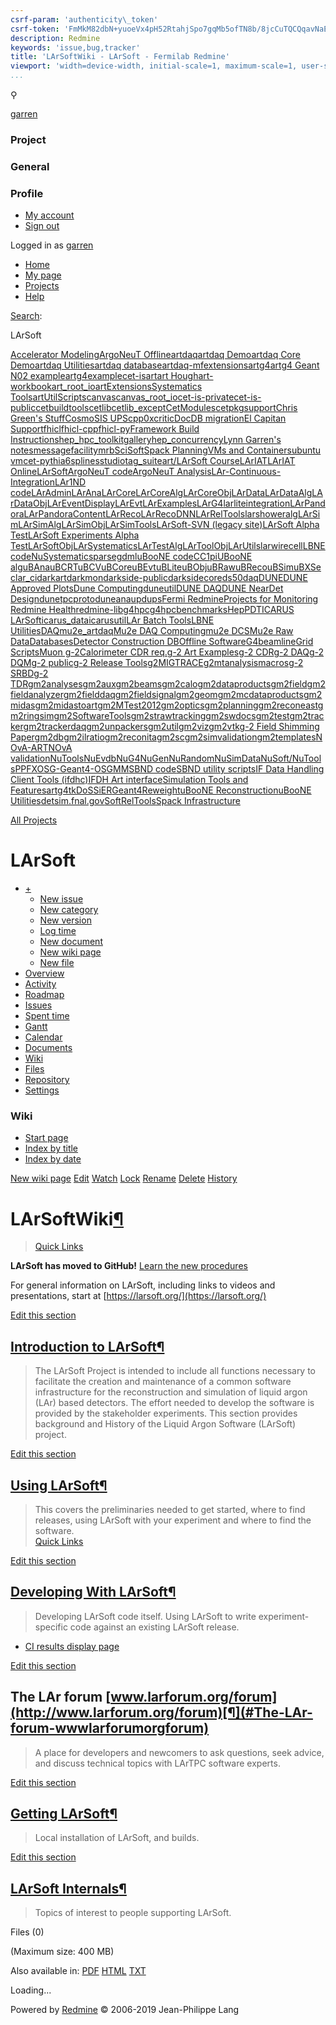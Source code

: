 ```yaml
---
csrf-param: 'authenticity\_token'
csrf-token: 'FmMkM82dbN+yuoeVx4pH52RtahjSpo7gqMb5ofTN8b/8jcCuTQCQqavNaEwNZxPwDTSx7ElST6TRCtf6/jiuCw=='
description: Redmine
keywords: 'issue,bug,tracker'
title: 'LArSoftWiki - LArSoft - Fermilab Redmine'
viewport: 'width=device-width, initial-scale=1, maximum-scale=1, user-scalable=no'
...
```


⚲

[garren](/redmine/users/7)

### Project

### General

### Profile

-   [My account](/redmine/my/account)
-   [Sign out](/redmine/logout)

Logged in as [garren](/redmine/users/7)

-   [Home](/redmine/)
-   [My page](/redmine/my/page)
-   [Projects](/redmine/projects)
-   [Help](https://www.redmine.org/guide)

[](#)

[Search](/redmine/projects/larsoft/search?scope=subprojects):

LArSoft

[Accelerator
Modeling](/redmine/projects/accelerator-modeling?jump=wiki "Accelerator Modeling")[ArgoNeuT
Offline](/redmine/projects/t962offline?jump=wiki "ArgoNeuT Offline")[artdaq](/redmine/projects/artdaq?jump=wiki "artdaq")[artdaq
Demo](/redmine/projects/artdaq-demo?jump=wiki "artdaq Demo")[artdaq Core
Demo](/redmine/projects/artdaq-core-demo?jump=wiki "artdaq Core Demo")[artdaq
Utilities](/redmine/projects/artdaq-utilities?jump=wiki "artdaq Utilities")[artdaq
database](/redmine/projects/artdaq-database?jump=wiki "artdaq database")[artdaq-mfextensions](/redmine/projects/mf-extensions?jump=wiki "artdaq-mfextensions")[artg4](/redmine/projects/artg4?jump=wiki "artg4")[artg4
Geant N02
example](/redmine/projects/artg4geantn02?jump=wiki "artg4 Geant N02 example")[artg4example](/redmine/projects/artg4example?jump=wiki "artg4example")[cet-is](/redmine/projects/cet-is?jump=wiki "cet-is")[art](/redmine/projects/art?jump=wiki "art")[art
Hough](/redmine/projects/art-hough?jump=wiki "art Hough")[art-workbook](/redmine/projects/art-workbook?jump=wiki "art-workbook")[art\_root\_io](/redmine/projects/art_root_io?jump=wiki "art_root_io")[artExtensions](/redmine/projects/artextensions?jump=wiki "artExtensions")[Systematics
Tools](/redmine/projects/systematicstools?jump=wiki "Systematics Tools")[artUtilScripts](/redmine/projects/artutilscripts?jump=wiki "artUtilScripts")[canvas](/redmine/projects/canvas?jump=wiki "canvas")[canvas\_root\_io](/redmine/projects/canvas_root_io?jump=wiki "canvas_root_io")[cet-is-private](/redmine/projects/cet-is-private?jump=wiki "cet-is-private")[cet-is-public](/redmine/projects/cet-is-public?jump=wiki "cet-is-public")[cetbuildtools](/redmine/projects/cetbuildtools?jump=wiki "cetbuildtools")[cetlib](/redmine/projects/cetlib?jump=wiki "cetlib")[cetlib\_except](/redmine/projects/cetlib_except?jump=wiki "cetlib_except")[CetModules](/redmine/projects/cetmodules?jump=wiki "CetModules")[cetpkgsupport](/redmine/projects/cetpkgsupport?jump=wiki "cetpkgsupport")[Chris
Green's
Stuff](/redmine/projects/cet-chg?jump=wiki "Chris Green's Stuff")[CosmoSIS
UPS](/redmine/projects/cosmosis_ups?jump=wiki "CosmoSIS UPS")[cpp0x](/redmine/projects/cpp0x?jump=wiki "cpp0x")[critic](/redmine/projects/critic?jump=wiki "critic")[DocDB
migration](/redmine/projects/docdb-migration?jump=wiki "DocDB migration")[El
Capitan
Support](/redmine/projects/el-capitan-support?jump=wiki "El Capitan Support")[fhicl](/redmine/projects/fhicl?jump=wiki "fhicl")[fhicl-cpp](/redmine/projects/fhicl-cpp?jump=wiki "fhicl-cpp")[fhicl-py](/redmine/projects/fhicl-py?jump=wiki "fhicl-py")[Framework
Build
Instructions](/redmine/projects/build-framework?jump=wiki "Framework Build Instructions")[hep\_hpc\_toolkit](/redmine/projects/hep_hpc_toolkit?jump=wiki "hep_hpc_toolkit")[gallery](/redmine/projects/gallery?jump=wiki "gallery")[hep\_concurrency](/redmine/projects/hep_concurrency?jump=wiki "hep_concurrency")[Lynn
Garren's
notes](/redmine/projects/lynn-garren-s-notes?jump=wiki "Lynn Garren's notes")[messagefacility](/redmine/projects/messagefacility?jump=wiki "messagefacility")[mrb](/redmine/projects/mrb?jump=wiki "mrb")[SciSoft](/redmine/projects/scisoft?jump=wiki "SciSoft")[Spack
Planning](/redmine/projects/spack-planning?jump=wiki "Spack Planning")[VMs
and
Containers](/redmine/projects/vms-and-containers?jump=wiki "VMs and Containers")[ubuntu
vm](/redmine/projects/ubuntu-vm?jump=wiki "ubuntu vm")[cet-pythia6](/redmine/projects/cet-pythia6?jump=wiki "cet-pythia6")[splines](/redmine/projects/splines?jump=wiki "splines")[studio](/redmine/projects/studio?jump=wiki "studio")[tag\_suite](/redmine/projects/tag_suite?jump=wiki "tag_suite")[art/LArSoft
Course](/redmine/projects/art-larsoft-course?jump=wiki "art/LArSoft Course")[LArIAT](/redmine/projects/lardbt?jump=wiki "LArIAT")[LArIAT
Online](/redmine/projects/lariat-online?jump=wiki "LArIAT Online")[LArSoft](/redmine/projects/larsoft?jump=wiki "LArSoft")[ArgoNeuT
code](/redmine/projects/argoneutcode?jump=wiki "ArgoNeuT code")[ArgoNeuT
Analysis](/redmine/projects/t962ana?jump=wiki "ArgoNeuT Analysis")[LAr-Continuous-Integration](/redmine/projects/lar-ci?jump=wiki "LAr-Continuous-Integration")[LAr1ND
code](/redmine/projects/lar1ndcode?jump=wiki "LAr1ND code")[LArAdmin](/redmine/projects/laradmin?jump=wiki "LArAdmin")[LArAna](/redmine/projects/larana?jump=wiki "LArAna")[LArCore](/redmine/projects/larcore?jump=wiki "LArCore")[LArCoreAlg](/redmine/projects/larcorealg?jump=wiki "LArCoreAlg")[LArCoreObj](/redmine/projects/larcoreobj?jump=wiki "LArCoreObj")[LArData](/redmine/projects/lardata?jump=wiki "LArData")[LArDataAlg](/redmine/projects/lardataalg?jump=wiki "LArDataAlg")[LArDataObj](/redmine/projects/lardataobj?jump=wiki "LArDataObj")[LArEventDisplay](/redmine/projects/lareventdisplay?jump=wiki "LArEventDisplay")[LArEvt](/redmine/projects/larevt?jump=wiki "LArEvt")[LArExamples](/redmine/projects/larexamples?jump=wiki "LArExamples")[LArG4](/redmine/projects/larg4?jump=wiki "LArG4")[larliteintegration](/redmine/projects/sketch?jump=wiki "larliteintegration")[LArPandora](/redmine/projects/larpandora?jump=wiki "LArPandora")[LArPandoraContent](/redmine/projects/larpandoracontent?jump=wiki "LArPandoraContent")[LArReco](/redmine/projects/larreco?jump=wiki "LArReco")[LArRecoDNN](/redmine/projects/larrecodnn?jump=wiki "LArRecoDNN")[LArRelTools](/redmine/projects/larreltools?jump=wiki "LArRelTools")[larshoweralg](/redmine/projects/larshoweralg?jump=wiki "larshoweralg")[LArSim](/redmine/projects/larsim?jump=wiki "LArSim")[LArSimAlg](/redmine/projects/larsimalg?jump=wiki "LArSimAlg")[LArSimObj](/redmine/projects/larsimobj?jump=wiki "LArSimObj")[LArSimTools](/redmine/projects/larsimtools?jump=wiki "LArSimTools")[LArSoft-SVN
(legacy
site)](/redmine/projects/larsoftsvn?jump=wiki "LArSoft-SVN (legacy site)")[LArSoft
Alpha
Test](/redmine/projects/larsoft-alpha?jump=wiki "LArSoft Alpha Test")[LArSoft
Experiments Alpha
Test](/redmine/projects/larsoft-experiment-alpha?jump=wiki "LArSoft Experiments Alpha Test")[LArSoftObj](/redmine/projects/larsoftobj?jump=wiki "LArSoftObj")[LArSystematics](/redmine/projects/larsystematics?jump=wiki "LArSystematics")[LArTestAlg](/redmine/projects/lartestalg?jump=wiki "LArTestAlg")[LArToolObj](/redmine/projects/lartoolobj?jump=wiki "LArToolObj")[LArUtils](/redmine/projects/larutils?jump=wiki "LArUtils")[larwirecell](/redmine/projects/larwirecell?jump=wiki "larwirecell")[LBNE
code](/redmine/projects/lbnecode?jump=wiki "LBNE code")[NuSystematics](/redmine/projects/nusystematics?jump=wiki "NuSystematics")[parsegdml](/redmine/projects/parsegdml?jump=wiki "parsegdml")[uBooNE
code](/redmine/projects/uboonecode?jump=wiki "uBooNE code")[CC1pi](/redmine/projects/cc1pi?jump=wiki "CC1pi")[UBooNE
alg](/redmine/projects/uboonealg?jump=wiki "UBooNE alg")[uBAna](/redmine/projects/ubana?jump=wiki "uBAna")[uBCRT](/redmine/projects/ubcrt?jump=wiki "uBCRT")[uBCV](/redmine/projects/ubcv?jump=wiki "uBCV")[uBCore](/redmine/projects/ubcore?jump=wiki "uBCore")[uBEvt](/redmine/projects/ubevt?jump=wiki "uBEvt")[uBLite](/redmine/projects/ublite?jump=wiki "uBLite")[uBObj](/redmine/projects/ubobj?jump=wiki "uBObj")[uBRaw](/redmine/projects/ubraw?jump=wiki "uBRaw")[uBReco](/redmine/projects/ubreco?jump=wiki "uBReco")[uBSim](/redmine/projects/ubsim?jump=wiki "uBSim")[uBXSec](/redmine/projects/ubxsec?jump=wiki "uBXSec")[lar\_ci](/redmine/projects/lar_ci?jump=wiki "lar_ci")[darkart](/redmine/projects/darkart?jump=wiki "darkart")[darkmon](/redmine/projects/darkmon?jump=wiki "darkmon")[darkside-public](/redmine/projects/darkside-public?jump=wiki "darkside-public")[darksidecore](/redmine/projects/darksidecore?jump=wiki "darksidecore")[ds50daq](/redmine/projects/ds50daq?jump=wiki "ds50daq")[DUNE](/redmine/projects/dune?jump=wiki "DUNE")[DUNE
Approved
Plots](/redmine/projects/dune-approved-plots?jump=wiki "DUNE Approved Plots")[Dune
Computing](/redmine/projects/dune-computing?jump=wiki "Dune Computing")[duneutil](/redmine/projects/duneutil?jump=wiki "duneutil")[DUNE
DAQ](/redmine/projects/dune-daq?jump=wiki "DUNE DAQ")[DUNE NearDet
Design](/redmine/projects/dune-neardet-design?jump=wiki "DUNE NearDet Design")[dunetpc](/redmine/projects/dunetpc?jump=wiki "dunetpc")[protoduneana](/redmine/projects/protoduneana?jump=wiki "protoduneana")[upd](/redmine/projects/upd?jump=wiki "upd")[ups](/redmine/projects/ups?jump=wiki "ups")[Fermi
Redmine](/redmine/projects/fermi-redmine?jump=wiki "Fermi Redmine")[Projects
for Monitoring Redmine
Health](/redmine/projects/test-p1?jump=wiki "Projects for Monitoring Redmine Health")[redmine-lib](/redmine/projects/redmine-lib?jump=wiki "redmine-lib")[g4hpc](/redmine/projects/g4hpc?jump=wiki "g4hpc")[g4hpcbenchmarks](/redmine/projects/g4hpcbenchmarks?jump=wiki "g4hpcbenchmarks")[HepPDT](/redmine/projects/heppdt?jump=wiki "HepPDT")[ICARUS
LArSoft](/redmine/projects/icaruscode?jump=wiki "ICARUS LArSoft")[icarus\_data](/redmine/projects/icarus_data?jump=wiki "icarus_data")[icarusutil](/redmine/projects/icarusutil?jump=wiki "icarusutil")[LAr
Batch
Tools](/redmine/projects/larbatch?jump=wiki "LAr Batch Tools")[LBNE
Utilities](/redmine/projects/lbneutil?jump=wiki "LBNE Utilities")[DAQ](/redmine/projects/mu2edaq?jump=wiki "DAQ")[mu2e\_artdaq](/redmine/projects/mu2e_artdaq?jump=wiki "mu2e_artdaq")[Mu2e
DAQ
Computing](/redmine/projects/mu2e-daq-computing?jump=wiki "Mu2e DAQ Computing")[mu2e
DCS](/redmine/projects/mu2e-dcs?jump=wiki "mu2e DCS")[Mu2e Raw
Data](/redmine/projects/mu2e-raw-data?jump=wiki "Mu2e Raw Data")[Databases](/redmine/projects/databases?jump=wiki "Databases")[Detector
Construction
DB](/redmine/projects/mu2e_detector_construction_db?jump=wiki "Detector Construction DB")[Offline
Software](/redmine/projects/offlinesoftware?jump=wiki "Offline Software")[G4beamline](/redmine/projects/mu2eofflinesoftwareg4beamline?jump=wiki "G4beamline")[Grid
Scripts](/redmine/projects/mu2egrid?jump=wiki "Grid Scripts")[Muon
g-2](/redmine/projects/g-2?jump=wiki "Muon g-2")[Calorimeter CDR
req.](/redmine/projects/calorequirements?jump=wiki "Calorimeter CDR req.")[g-2
Art
Examples](/redmine/projects/gm2artexamples?jump=wiki "g-2 Art Examples")[g-2
CDR](/redmine/projects/gm2cdr?jump=wiki "g-2 CDR")[g-2
DAQ](/redmine/projects/gm2daq?jump=wiki "g-2 DAQ")[g-2
DQM](/redmine/projects/gm2dqm?jump=wiki "g-2 DQM")[g-2
public](/redmine/projects/gm2public?jump=wiki "g-2 public")[g-2 Release
Tools](/redmine/projects/gm2releasetools?jump=wiki "g-2 Release Tools")[g2MIGTRACE](/redmine/projects/g2migtrace?jump=wiki "g2MIGTRACE")[g2mtanalysismacros](/redmine/projects/g2mtanalysismacros?jump=wiki "g2mtanalysismacros")[g-2
SRBD](/redmine/projects/g-2-srbd?jump=wiki "g-2 SRBD")[g-2
TDR](/redmine/projects/gm2tdr?jump=wiki "g-2 TDR")[gm2analyses](/redmine/projects/gm2analyses?jump=wiki "gm2analyses")[gm2aux](/redmine/projects/gm2aux?jump=wiki "gm2aux")[gm2beams](/redmine/projects/gm2beams?jump=wiki "gm2beams")[gm2calo](/redmine/projects/gm2calo?jump=wiki "gm2calo")[gm2dataproducts](/redmine/projects/gm2dataproducts?jump=wiki "gm2dataproducts")[gm2field](/redmine/projects/gm2field?jump=wiki "gm2field")[gm2fieldanalyzer](/redmine/projects/gm2fieldanalyzer?jump=wiki "gm2fieldanalyzer")[gm2fielddaq](/redmine/projects/gm2fielddaq?jump=wiki "gm2fielddaq")[gm2fieldsignal](/redmine/projects/gm2fieldsignal?jump=wiki "gm2fieldsignal")[gm2geom](/redmine/projects/gm2geom?jump=wiki "gm2geom")[gm2mcdataproducts](/redmine/projects/gm2mcdataproducts?jump=wiki "gm2mcdataproducts")[gm2midas](/redmine/projects/gm2midas?jump=wiki "gm2midas")[gm2midastoart](/redmine/projects/gm2midastoart?jump=wiki "gm2midastoart")[gm2MTest2012](/redmine/projects/gm2mtest2012?jump=wiki "gm2MTest2012")[gm2optics](/redmine/projects/gm2optics?jump=wiki "gm2optics")[gm2planning](/redmine/projects/gm2planning?jump=wiki "gm2planning")[gm2reconeast](/redmine/projects/gm2reconeast?jump=wiki "gm2reconeast")[gm2ringsim](/redmine/projects/gm2ringsim?jump=wiki "gm2ringsim")[gm2SoftwareTools](/redmine/projects/gm2softwaretools?jump=wiki "gm2SoftwareTools")[gm2strawtracking](/redmine/projects/gm2strawtracking?jump=wiki "gm2strawtracking")[gm2swdocs](/redmine/projects/gm2swdocs?jump=wiki "gm2swdocs")[gm2test](/redmine/projects/gm2test?jump=wiki "gm2test")[gm2tracker](/redmine/projects/gm2tracker?jump=wiki "gm2tracker")[gm2trackerdaq](/redmine/projects/gm2trackerdaq?jump=wiki "gm2trackerdaq")[gm2unpackers](/redmine/projects/gm2unpackers?jump=wiki "gm2unpackers")[gm2util](/redmine/projects/gm2util?jump=wiki "gm2util")[gm2viz](/redmine/projects/gm2viz?jump=wiki "gm2viz")[gm2vtk](/redmine/projects/gm2vtk?jump=wiki "gm2vtk")[g-2
Field Shimming
Paper](/redmine/projects/gm2fsp?jump=wiki "g-2 Field Shimming Paper")[gm2db](/redmine/projects/gm2db?jump=wiki "gm2db")[gm2ilratio](/redmine/projects/gm2ilratio?jump=wiki "gm2ilratio")[gm2reconita](/redmine/projects/gm2reconita?jump=wiki "gm2reconita")[gm2sc](/redmine/projects/gm2sc?jump=wiki "gm2sc")[gm2simvalidation](/redmine/projects/gm2simvalidation?jump=wiki "gm2simvalidation")[gm2templates](/redmine/projects/gm2templates?jump=wiki "gm2templates")[NOvA-ART](/redmine/projects/novaart?jump=wiki "NOvA-ART")[NOvA
validation](/redmine/projects/nova-validation?jump=wiki "NOvA validation")[NuTools](/redmine/projects/nutools?jump=wiki "NuTools")[NuEvdb](/redmine/projects/nuevdb?jump=wiki "NuEvdb")[NuG4](/redmine/projects/nug4?jump=wiki "NuG4")[NuGen](/redmine/projects/nugen?jump=wiki "NuGen")[NuRandom](/redmine/projects/nurandom?jump=wiki "NuRandom")[NuSimData](/redmine/projects/nusimdata?jump=wiki "NuSimData")[NuSoft/NuTools](/redmine/projects/nusoftart?jump=wiki "NuSoft/NuTools")[PPFX](/redmine/projects/ppfx?jump=wiki "PPFX")[OSG-Geant4-OSGMM](/redmine/projects/osg-geant4-osgmm?jump=wiki "OSG-Geant4-OSGMM")[SBND
code](/redmine/projects/sbndcode?jump=wiki "SBND code")[SBND utility
scripts](/redmine/projects/sbndutil?jump=wiki "SBND utility scripts")[IF
Data Handling Client Tools
(ifdhc)](/redmine/projects/ifdhc?jump=wiki "IF Data Handling Client Tools (ifdhc)")[IFDH
Art
interface](/redmine/projects/ifdh-art?jump=wiki "IFDH Art interface")[Simulation
Tools and
Features](/redmine/projects/stf?jump=wiki "Simulation Tools and Features")[artg4tk](/redmine/projects/artg4tk?jump=wiki "artg4tk")[DoSSiER](/redmine/projects/dossier?jump=wiki "DoSSiER")[Geant4Reweight](/redmine/projects/geant4reweight?jump=wiki "Geant4Reweight")[uBooNE
Reconstruction](/redmine/projects/uboone-reconstruction?jump=wiki "uBooNE Reconstruction")[uBooNE
Utilities](/redmine/projects/ubutil?jump=wiki "uBooNE Utilities")[detsim.fnal.gov](/redmine/projects/detsim-fnal-gov?jump=wiki "detsim.fnal.gov")[SoftRelTools](/redmine/projects/softreltools?jump=wiki "SoftRelTools")[Spack
Infrastructure](/redmine/projects/spack-infrastructure?jump=wiki "Spack Infrastructure")

[All Projects](/redmine/projects?jump=wiki)

LArSoft
=======

-   [+](#)
    -   [New issue](/redmine/projects/larsoft/issues/new)
    -   [New category](/redmine/projects/larsoft/issue_categories/new)
    -   [New version](/redmine/projects/larsoft/versions/new)
    -   [Log time](/redmine/projects/larsoft/time_entries/new)
    -   [New document](/redmine/projects/larsoft/documents/new)
    -   [New wiki page](/redmine/projects/larsoft/wiki/new)
    -   [New file](/redmine/projects/larsoft/files/new)
-   [Overview](/redmine/projects/larsoft)
-   [Activity](/redmine/projects/larsoft/activity)
-   [Roadmap](/redmine/projects/larsoft/roadmap)
-   [Issues](/redmine/projects/larsoft/issues)
-   [Spent time](/redmine/projects/larsoft/time_entries)
-   [Gantt](/redmine/projects/larsoft/issues/gantt)
-   [Calendar](/redmine/projects/larsoft/issues/calendar)
-   [Documents](/redmine/projects/larsoft/documents)
-   [Wiki](/redmine/projects/larsoft/wiki)
-   [Files](/redmine/projects/larsoft/files)
-   [Repository](/redmine/projects/larsoft/repository)
-   [Settings](/redmine/projects/larsoft/settings)

### Wiki

-   [Start page](/redmine/projects/larsoft/wiki)
-   [Index by title](/redmine/projects/larsoft/wiki/index)
-   [Index by date](/redmine/projects/larsoft/wiki/date_index)

[New wiki page](/redmine/projects/larsoft/wiki/new)
[Edit](/redmine/projects/larsoft/wiki/LArSoftWiki/edit)
[Watch](/redmine/watchers/watch?object_id=13618&object_type=wiki_page)
[Lock](/redmine/projects/larsoft/wiki/LArSoftWiki/protect?protected=1)
[Rename](/redmine/projects/larsoft/wiki/LArSoftWiki/rename)
[Delete](/redmine/projects/larsoft/wiki/LArSoftWiki)
[History](/redmine/projects/larsoft/wiki/LArSoftWiki/history)

LArSoftWiki[¶](#LArSoftWiki)
============================

> [Quick Links](/redmine/projects/larsoft/wiki/Quick_Links)

**LArSoft has moved to GitHub!** [Learn the new
procedures](/redmine/projects/larsoft/wiki/Working_with_Github)

For general information on LArSoft, including links to videos and
presentations, start at [https://larsoft.org/](https://larsoft.org/)

[Edit this
section](/redmine/projects/larsoft/wiki/LArSoftWiki/edit?section=2)

[Introduction to LArSoft](/redmine/projects/larsoft/wiki/Introduction_to_LArSoft)[¶](#Introduction-to-LArSoft)
--------------------------------------------------------------------------------------------------------------

> The LArSoft Project is intended to include all functions necessary to
> facilitate the creation and maintenance of a common software
> infrastructure for the reconstruction and simulation of liquid argon
> (LAr) based detectors. The effort needed to develop the software is
> provided by the stakeholder experiments. This section provides
> background and History of the Liquid Argon Software (LArSoft) project.

[Edit this
section](/redmine/projects/larsoft/wiki/LArSoftWiki/edit?section=3)

[Using LArSoft](/redmine/projects/larsoft/wiki/Using_LArSoft)[¶](#Using-LArSoft)
--------------------------------------------------------------------------------

> This covers the preliminaries needed to get started, where to find
> releases, using LArSoft with your experiment and where to find the
> software.\
> [Quick Links](/redmine/projects/larsoft/wiki/Quick_Links)

[Edit this
section](/redmine/projects/larsoft/wiki/LArSoftWiki/edit?section=4)

[Developing With LArSoft](/redmine/projects/larsoft/wiki/Developing_With_LArSoft)[¶](#Developing-With-LArSoft)
--------------------------------------------------------------------------------------------------------------

> Developing LArSoft code itself. Using LArSoft to write
> experiment-specific code against an existing LArSoft release.

-   [CI results display page](http://lar-ci-history.fnal.gov/LarCI/app)

[Edit this
section](/redmine/projects/larsoft/wiki/LArSoftWiki/edit?section=5)

The LAr forum [www.larforum.org/forum](http://www.larforum.org/forum)[¶](#The-LAr-forum-wwwlarforumorgforum)
------------------------------------------------------------------------------------------------------------

> A place for developers and newcomers to ask questions, seek advice,
> and discuss technical topics with LArTPC software experts.

[Edit this
section](/redmine/projects/larsoft/wiki/LArSoftWiki/edit?section=6)

[Getting LArSoft](/redmine/projects/larsoft/wiki/Getting_LArSoft)[¶](#Getting-LArSoft)
--------------------------------------------------------------------------------------

> Local installation of LArSoft, and builds.

[Edit this
section](/redmine/projects/larsoft/wiki/LArSoftWiki/edit?section=7)

[LArSoft Internals](/redmine/projects/larsoft/wiki/LArSoft_Internals)[¶](#LArSoft-Internals)
--------------------------------------------------------------------------------------------

> Topics of interest to people supporting LArSoft.

Files (0)

(Maximum size: 400 MB)

Also available in: [PDF](/redmine/projects/larsoft/wiki/LArSoftWiki.pdf)
[HTML](/redmine/projects/larsoft/wiki/LArSoftWiki.html)
[TXT](/redmine/projects/larsoft/wiki/LArSoftWiki.txt)

Loading...

Powered by [Redmine](https://www.redmine.org/) © 2006-2019 Jean-Philippe
Lang
